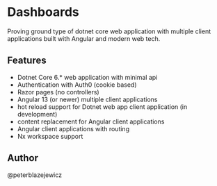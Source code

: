 # Dashboards

Proving ground type of dotnet core web application with multiple client applications built with Angular and modern web tech.

## Features

- Dotnet Core 6.\* web application with minimal api
- Authentication with Auth0 (cookie based)
- Razor pages (no controllers)
- Angular 13 (or newer) multiple client applications
- hot reload support for Dotnet web app client application (in development)
- content replacement for Angular client applications
- Angular client applications with routing
- Nx workspace support

## Author

@peterblazejewicz
